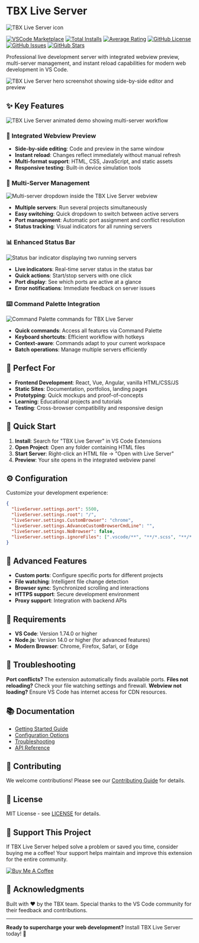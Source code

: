 # TBX Live Server

![TBX Live Server icon](https://raw.githubusercontent.com/TheMailmans/vscode-inline-live-server/main/images/icon-256.png)

[![VSCode Marketplace](https://img.shields.io/vscode-marketplace/v/thinkback.tbx-live-server.svg?style=flat-square&label=vscode%20marketplace)](https://marketplace.visualstudio.com/items?itemName=thinkback.tbx-live-server)
[![Total Installs](https://img.shields.io/vscode-marketplace/d/thinkback.tbx-live-server.svg?style=flat-square)](https://marketplace.visualstudio.com/items?itemName=thinkback.tbx-live-server)
[![Average Rating](https://img.shields.io/vscode-marketplace/r/thinkback.tbx-live-server.svg?style=flat-square)](https://marketplace.visualstudio.com/items?itemName=thinkback.tbx-live-server)
[![GitHub License](https://img.shields.io/badge/license-MIT-blue.svg?style=flat-square)](https://github.com/TheMailmans/vscode-inline-live-server/blob/main/LICENSE)
[![GitHub Issues](https://img.shields.io/github/issues/TheMailmans/vscode-inline-live-server.svg?style=flat-square)](https://github.com/TheMailmans/vscode-inline-live-server/issues)
[![GitHub Stars](https://img.shields.io/github/stars/TheMailmans/vscode-inline-live-server.svg?style=flat-square)](https://github.com/TheMailmans/vscode-inline-live-server)

Professional live development server with integrated webview preview, multi-server management, and instant reload capabilities for modern web development in VS Code.

![TBX Live Server hero screenshot showing side-by-side editor and preview](https://raw.githubusercontent.com/TheMailmans/vscode-inline-live-server/main/images/Screenshot/hero-preview.png)

## ✨ Key Features

![TBX Live Server animated demo showing multi-server workflow](https://raw.githubusercontent.com/TheMailmans/vscode-inline-live-server/main/images/Screenshot/AnimatedPreview.gif)

### 🚀 **Integrated Webview Preview**

- **Side-by-side editing**: Code and preview in the same window
- **Instant reload**: Changes reflect immediately without manual refresh
- **Multi-format support**: HTML, CSS, JavaScript, and static assets
- **Responsive testing**: Built-in device simulation tools

### 🔄 **Multi-Server Management**

![Multi-server dropdown inside the TBX Live Server webview](https://raw.githubusercontent.com/TheMailmans/vscode-inline-live-server/main/images/Screenshot/multi-server-dropdown.png)

- **Multiple servers**: Run several projects simultaneously
- **Easy switching**: Quick dropdown to switch between active servers
- **Port management**: Automatic port assignment and conflict resolution
- **Status tracking**: Visual indicators for all running servers

### 📊 **Enhanced Status Bar**

![Status bar indicator displaying two running servers](https://raw.githubusercontent.com/TheMailmans/vscode-inline-live-server/main/images/Screenshot/status-bar.png)

- **Live indicators**: Real-time server status in the status bar
- **Quick actions**: Start/stop servers with one click
- **Port display**: See which ports are active at a glance
- **Error notifications**: Immediate feedback on server issues

### ⌨️ **Command Palette Integration**

![Command Palette commands for TBX Live Server](https://raw.githubusercontent.com/TheMailmans/vscode-inline-live-server/main/images/Screenshot/command-palette.png)

- **Quick commands**: Access all features via Command Palette
- **Keyboard shortcuts**: Efficient workflow with hotkeys
- **Context-aware**: Commands adapt to your current workspace
- **Batch operations**: Manage multiple servers efficiently

## 🎯 **Perfect For**

- **Frontend Development**: React, Vue, Angular, vanilla HTML/CSS/JS
- **Static Sites**: Documentation, portfolios, landing pages
- **Prototyping**: Quick mockups and proof-of-concepts
- **Learning**: Educational projects and tutorials
- **Testing**: Cross-browser compatibility and responsive design

## 🚀 **Quick Start**

1. **Install**: Search for "TBX Live Server" in VS Code Extensions
2. **Open Project**: Open any folder containing HTML files
3. **Start Server**: Right-click an HTML file → "Open with Live Server"
4. **Preview**: Your site opens in the integrated webview panel

## ⚙️ **Configuration**

Customize your development experience:

```json
{
  "liveServer.settings.port": 5500,
  "liveServer.settings.root": "/",
  "liveServer.settings.CustomBrowser": "chrome",
  "liveServer.settings.AdvanceCustomBrowserCmdLine": "",
  "liveServer.settings.NoBrowser": false,
  "liveServer.settings.ignoreFiles": [".vscode/**", "**/*.scss", "**/*.sass"]
}
```

## 🔧 **Advanced Features**

- **Custom ports**: Configure specific ports for different projects
- **File watching**: Intelligent file change detection
- **Browser sync**: Synchronized scrolling and interactions
- **HTTPS support**: Secure development environment
- **Proxy support**: Integration with backend APIs

## 📝 **Requirements**

- **VS Code**: Version 1.74.0 or higher
- **Node.js**: Version 14.0 or higher (for advanced features)
- **Modern Browser**: Chrome, Firefox, Safari, or Edge

## 🐛 **Troubleshooting**

**Port conflicts?** The extension automatically finds available ports.
**Files not reloading?** Check your file watching settings and firewall.
**Webview not loading?** Ensure VS Code has internet access for CDN resources.

## 📚 **Documentation**

- [Getting Started Guide](https://github.com/tbx/vscode-live-server/wiki/Getting-Started)
- [Configuration Options](https://github.com/tbx/vscode-live-server/wiki/Configuration)
- [Troubleshooting](https://github.com/tbx/vscode-live-server/wiki/Troubleshooting)
- [API Reference](https://github.com/tbx/vscode-live-server/wiki/API)

## 🤝 **Contributing**

We welcome contributions! Please see our [Contributing Guide](https://github.com/tbx/vscode-live-server/blob/main/CONTRIBUTING.md) for details.

## 📄 **License**

MIT License - see [LICENSE](LICENSE) for details.

## 💖 **Support This Project**

If TBX Live Server helped solve a problem or saved you time, consider buying me a coffee! Your support helps maintain and improve this extension for the entire community.

[![Buy Me A Coffee](https://img.shields.io/badge/Buy%20Me%20A%20Coffee-Support%20Development-orange?style=for-the-badge&logo=buy-me-a-coffee)](https://buymeacoffee.com/th3mailman)

## 🙏 **Acknowledgments**

Built with ❤️ by the TBX team. Special thanks to the VS Code community for their feedback and contributions.

---

**Ready to supercharge your web development?** Install TBX Live Server today! 🚀
